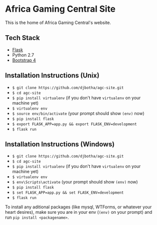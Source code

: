 # Africa Gaming Central Site

This is the home of Africa Gaming Central's website. 

## Tech Stack
- [Flask](http://flask.pocoo.org)
- Python 2.7
- [Bootstrap 4](http://getbootstrap.com)

## Installation Instructions (Unix)
- `$ git clone https://github.com/djbotha/agc-site.git`
- `$ cd agc-site`
- `$ pip install virtualenv` (if you don't have `virtualenv` on your machine yet)
- `$ virtualenv env`
- `$ source env/bin/activate` (your prompt should show `(env)` now)
- `$ pip install flask`
- `$ export FLASK_APP=app.py && export FLASK_ENV=development`
- `$ flask run`

## Installation Instructions (Windows)
- `$ git clone https://github.com/djbotha/agc-site.git`
- `$ cd agc-site`
- `$ pip install virtualenv` (if you don't have `virtualenv` on your machine yet)
- `$ virtualenv env`
- `$ env\Scripts\activate` (your prompt should show `(env)` now)
- `$ pip install flask`
- `$ set FLASK_APP=app.py && set FLASK_ENV=development`
- `$ flask run`

To install any aditional packages (like mysql, WTForms, or whatever your heart desires), make sure you are in your env (`(env)` on your prompt) and run `pip install <packagename>`.
